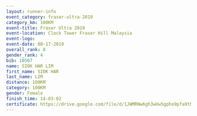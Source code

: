 ```yaml
---
layout: runner-info 
event_category: fraser-ultra-2019 
category_km: 100KM 
event-title: Fraser Ultra 2019 
event-location: Clock Tower Fraser Hill Malaysia 
event-logo: 
event-date: 08-17-2019 
overall_rank: 8
gender_rank: 4
bib: 10507
name: SIOK HAR LIM
first_name: SIOK HAR
last_name: LIM
distance: 100KM
category: 100KM
gender: Female
finish_time: 14-03-02
certificate: https://drive.google.com/file/d/1JWMRNw6gh3wUw5gpho9pfa9tNRekzF7s/view?usp=sharing
---
```

